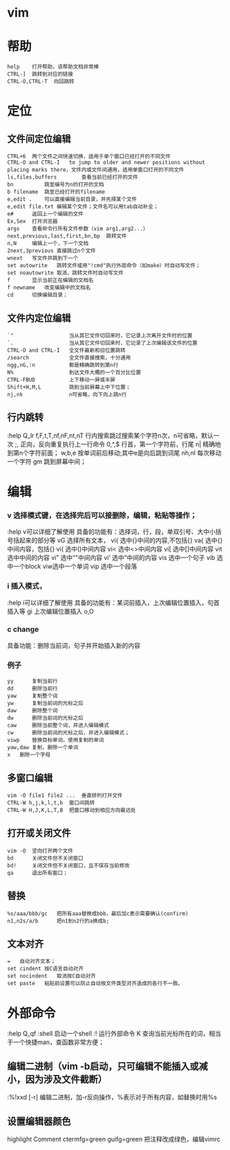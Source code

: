 
vim
=================================

帮助
=================================
	help	打开帮助，该帮助文档非常棒
	CTRL-]	跳转到对应的链接
	CTRL-O,CTRL-T  向回跳转

定位
=================================
文件间定位编辑
----------------------------
	CTRL+6	两个文件之间快速切换，适用于单个窗口已经打开的不同文件
	CTRL-O and CTRL-I 	to jump to older and newer positions without placing marks there，文件内或文件间通用，适用单窗口打开的不同文件
	ls,files,buffers		查看当前已经打开的文件
	bn 			跳至编号为n的打开的文档
	b filename	跳至已经打开的filename
	e,edit .	可以直接编辑当前目录，并先择某个文件
	e,edit file.txt	编辑某个文件；文件名可以用tab自动补全；
	e#		返回上一个编辑的文件
	Ex,Sex	打开浏览器
	args	查看命令行所有文件参数（vim arg1,arg2...）
	next,previous,last,first,bn,bp	跳转文件
	n,N		编辑上一个，下一个文档
	2next,3previous	直接跳过n个文件
	wnext	写文件并跳到下一个
	set autowrite	跳转文件或用"!cmd"执行外部命令（如make）时自动写文件；
	set noautowrite	取消，跳转文件时自动写文件
	f 		显示当前正在编辑的文档名
	f newname	改变编辑中的文档名
	cd		切换编辑目录；
	
文件内定位编辑
----------------------------
	`"					当从其它文件切回来时，它记录上次离开文件时的位置
	`.					当从其它文件切回来时，它记录了上次编辑该文件的位置
	CTRL-O and CTRL-I	全文件最新和旧位置跳转
	/search				全文件直接搜索，十分通用
	ngg,nG,:n			都是精确跳转到第n行
	N%					到达文件大概的一个百分比位置
	CTRL-FBUD			上下移动一屏或半屏
	Shift+H,M,L			跳到当前屏幕上中下位置；
	nj,nk				n可省略，向下向上跳n行
	
行内跳转
----------------------------
:help Q_lr
	f,F,t,T,nf,nF,nt,nT			行内搜索跳过搜索某个字符n次，n可省略，默认一次
	;,				正向，反向重复执行上一行命令
	0,^,$			行首，第一个字符前，行尾
	n|				精确地到第n个字符前面；
	w,b,e			按单词前后移动;其中e是向后跳到词尾
	nh,nl				每次移动一个字符
	gm				跳到屏幕中间；


	
编辑
=================================
### v		选择模式键，在选择完后可以接删除，编辑，粘贴等操作；
:help v可以详细了解使用
具备的功能有：选择词，行，段，单双引号、大中小括号括起来的部分等
	vG		选择所有文本，
	vi{ 选中{}中间的内容,不包括{}
	va{ 选中{}中间内容，包括{}
	vi( 选中()中间内容
	vi< 选中<>中间内容
	vi[ 选中[]中间内容
	vit 选中中间的内容
	vi” 选中”"中间内容
	vi’ 选中”中间的内容
	vis 选中一个句子
	vib 选中一个block
	viw选中一个单词
	vip 选中一个段落
	
### i		插入模式，
:help i可以详细了解使用
具备的功能有：某词前插入，上次编辑位置插入，句首插入等
	gi		上次编辑位置插入
	o,O
	
### c		change
具备功能：删除当前词，句子并开始插入新的内容


### 例子
	yy		复制当前行
	dd		删除当前行
	yaw		复制整个词
	yw		复制当前词的光标之后
	daw		删除整个词
	dw		删除当前词的光标之后
	caw		删除当前整个词，并进入编辑模式
	cw		删除当前词的光标之后，并进入编辑模式；
	viwp	替换目标单词，使用复制的单词
	yaw,daw	复制，删除一个单词
	x	删除一个字母
	
	

	
多窗口编辑
----------------------------
	vim -O file1 file2 ...	垂直排列打开文件
	CTRL-W h,j,k,l,t,b	窗口间跳转
	CTRL-W H,J,K,L,T,B	把窗口移动到相应方向最远处

打开或关闭文件
----------------------------
	vim -O	坚向打开两个文件
	bd		关闭文件但不关闭窗口
	bd!		关闭文件但不关闭窗口，且不保存当前修改
	qa		退出所有窗口；
	
	
替换
----------------------------
	%s/aaa/bbb/gc	把所有aaa替换成bbb，最后加c表示需要确认(confirm)
	n1,n2s/a/b 		把n1到n2行的a换成b;
	
	
文本对齐
----------------------------
	=	自动对齐文本；
	set cindent	按C语言自动对齐
	set nocindent	取消按C自动对齐
	set paste	粘贴前设置可以防止自动按文件类型对齐造成的各行不一致。

	
外部命令
=================================
:help Q_qf
	:shell	启动一个shell
	:!		运行外部命令
	K		查询当前光标所在的词，相当于一个快捷man，查函数非常方便；


	
编辑二进制（vim -b启动，只可编辑不能插入或减小，因为涉及文件截断）
----------------------------
:%!xxd [-r]	编辑二进制，加-r反向操作，%表示对于所有内容，如替换时用%s



设置编辑器颜色
----------------------------
highlight Comment ctermfg=green guifg=green	把注释改成绿色，编辑vimrc